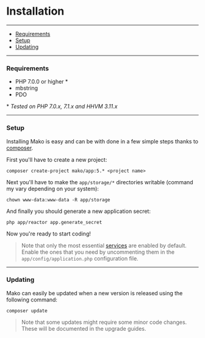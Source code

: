 # Installation

--------------------------------------------------------

* [Requirements](#requirements)
* [Setup](#setup)
* [Updating](#updating)

--------------------------------------------------------

<a id="requirements"></a>

### Requirements

* PHP 7.0.0 or higher *
* mbstring
* PDO

\* _Tested on PHP 7.0.x, 7.1.x and HHVM 3.11.x_

--------------------------------------------------------

<a id="setup"></a>

### Setup

Installing Mako is easy and can be with done in a few simple steps thanks to [composer](https://packagist.org/).

First you'll have to create a new project:

	composer create-project mako/app:5.* <project name>

Next you'll have to make the ```app/storage/*``` directories writable (command my vary depending on your system):

	chown www-data:www-data -R app/storage

And finally you should generate a new application secret:

	php app/reactor app.generate_secret

Now you're ready to start coding!

> Note that only the most essential [services](:base_url:/docs/:version:/getting-started:dependency-injection#services) are enabled by default. Enable the ones that you need by uncommenting them in the `app/config/application.php` configuration file.

--------------------------------------------------------

<a id="updating"></a>

### Updating

Mako can easily be updated when a new version is released using the following command:

	composer update

> Note that some updates might require some minor code changes. These will be documented in the upgrade guides.